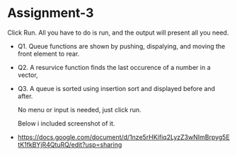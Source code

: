 # Assignment-3

Click Run.
All you have to do is run, and the output will present all you need.
- Q1. Queue functions are shown by pushing, dispalying, and moving the front element to rear.
- Q2. A resurvice function finds the last occurence of a number in a vector,
- Q3. A queue is sorted using insertion sort and displayed before and after.

  No menu or input is needed, just click run.

  Below i included screenshot of it.
- https://docs.google.com/document/d/1nze5rHKifiq2LyzZ3wNImBrpyg5EtK1fkBYjR4QtuRQ/edit?usp=sharing
